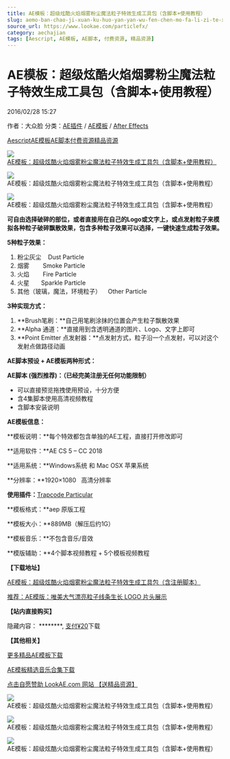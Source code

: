 ```yaml
---
title: AE模板：超级炫酷火焰烟雾粉尘魔法粒子特效生成工具包（含脚本+使用教程）
slug: aemo-ban-chao-ji-xuan-ku-huo-yan-yan-wu-fen-chen-mo-fa-li-zi-te-xiao-sheng-cheng-gong-ju-bao-han-jiao-ben-shi-yong-jiao-cheng
source_url: https://www.lookae.com/particlefx/
category: aechajian
tags: [Aescript, AE模板, AE脚本, 付费资源, 精品资源]
---
```

# AE模板：超级炫酷火焰烟雾粉尘魔法粒子特效生成工具包（含脚本+使用教程）

2016/02/28 15:27

作者：大众脸
分类：[AE插件](https://www.lookae.com/after-effects/aechajian/) / [AE模板](https://www.lookae.com/after-effects/other-after-effects/) / [After Effects](https://www.lookae.com/after-effects/)

[Aescript](https://www.lookae.com/tag/aescript/)[AE模板](https://www.lookae.com/tag/ae%e6%a8%a1%e6%9d%bf/)[AE脚本](https://www.lookae.com/tag/ae%e8%84%9a%e6%9c%ac/)[付费资源](https://www.lookae.com/tag/%e4%bb%98%e8%b4%b9%e8%b5%84%e6%ba%90/)[精品资源](https://www.lookae.com/tag/%e7%b2%be%e5%93%81%e8%b5%84%e6%ba%90/)

[![AE模板：超级炫酷火焰烟雾粉尘魔法粒子特效生成工具包（含脚本+使用教程）](https://www.lookae.com/wp-content/uploads/2016/02/FX-Particle-.jpg "AE模板：超级炫酷火焰烟雾粉尘魔法粒子特效生成工具包（含脚本+使用教程）-LookAE.com")](https://www.lookae.com/wp-content/uploads/2016/02/FX-Particle-.jpg)

![AE模板：超级炫酷火焰烟雾粉尘魔法粒子特效生成工具包（含脚本+使用教程）](https://img.alicdn.com/imgextra/i2/705956171/TB28ewCkFXXXXbrXpXXXXXXXXXX_!!705956171.gif "AE模板：超级炫酷火焰烟雾粉尘魔法粒子特效生成工具包（含脚本+使用教程）-LookAE.com")

![AE模板：超级炫酷火焰烟雾粉尘魔法粒子特效生成工具包（含脚本+使用教程）](https://img.alicdn.com/imgextra/i4/705956171/TB2Yes6kFXXXXakXXXXXXXXXXXX_!!705956171.gif "AE模板：超级炫酷火焰烟雾粉尘魔法粒子特效生成工具包（含脚本+使用教程）-LookAE.com")

**可自由选择破碎的部位，或者直接用在自己的Logo或文字上，或点发射粒子来模拟各种粒子破碎飘散效果，包含多种粒子效果可以选择，一键快速生成粒子效果。**

**5种粒子效果：**

1. 粉尘灰尘    Dust Particle
2. 烟雾        Smoke Particle
3. 火焰        Fire Particle
4. 火星       Sparkle Particle
5. 其他（玻璃，魔法，环境粒子）    Other Particle

**3种实现方式：**

1. **Brush笔刷：**自己用笔刷涂抹的位置会产生粒子飘散效果
2. **Alpha 通道：**直接用到含透明通道的图片、Logo、文字上即可
3. **Point Emitter 点发射器：**点发射方式，粒子沿一个点发射，可以对这个发射点做路径动画

**AE脚本预设 + AE模板两种形式：**

**AE脚本 (强烈推荐)：（已经完美注册无任何功能限制）**

* 可以直接预览拖拽使用预设，十分方便
* 含4集脚本使用高清视频教程
* 含脚本安装说明

**AE模板信息：**

**模板说明：**每个特效都包含单独的AE工程，直接打开修改即可

**适用软件：**AE CS 5 – CC 2018

**适用系统：**Windows系统 和 Mac OSX 苹果系统

**分辨率：**1920×1080   高清分辨率

**使用插件：**[Trapcode Particular](https://www.lookae.com/trapcode1301/)

**模板格式：**aep 原版工程

**模板大小：**889MB（解压后约1G）

**模板音乐：**不包含音乐/音效

**模版辅助：**4个脚本视频教程 + 5个模板视频教程

**【下载地址】**

[AE模板：超级炫酷火焰烟雾粉尘魔法粒子特效生成工具包（含注册脚本）](https://item.taobao.com/item.htm?id=527525697534)

[推荐：AE模版：唯美大气漂亮粒子线条生长 LOGO 片头展示](https://www.lookae.com/line-particles/)

**【站内直接购买】**

隐藏内容：
\*\*\*\*\*\*\*\*,
[支付¥20](https://www.lookae.com/wp-login.php?redirect_to=https%3A%2F%2Fwww.lookae.com%2Fparticlefx%2F)下载

**【其他相关】**

[更多精品AE模板下载](https://www.lookae.com/after-effects/other-after-effects/)

[AE模板精选音乐合集下载](https://item.taobao.com/item.htm?spm=a1z10.1.w4004-2793089344.4.MUvxbV&id=37289930486)

[点击自愿赞助 LookAE.com 网站 【送精品资源】](https://www.lookae.com/sponsor/)

![AE模板：超级炫酷火焰烟雾粉尘魔法粒子特效生成工具包（含脚本+使用教程）](https://gd3.alicdn.com/bao/uploaded/i3/705956171/TB2J7wFkFXXXXauXpXXXXXXXXXX_!!705956171.jpg "AE模板：超级炫酷火焰烟雾粉尘魔法粒子特效生成工具包（含脚本+使用教程）-LookAE.com")

![AE模板：超级炫酷火焰烟雾粉尘魔法粒子特效生成工具包（含脚本+使用教程）](https://img.alicdn.com/imgextra/i1/705956171/TB2DawxkFXXXXciXpXXXXXXXXXX_!!705956171.png "AE模板：超级炫酷火焰烟雾粉尘魔法粒子特效生成工具包（含脚本+使用教程）-LookAE.com")

![AE模板：超级炫酷火焰烟雾粉尘魔法粒子特效生成工具包（含脚本+使用教程）](https://img.alicdn.com/imgextra/i1/705956171/TB2d_o2kFXXXXbkXXXXXXXXXXXX_!!705956171.png "AE模板：超级炫酷火焰烟雾粉尘魔法粒子特效生成工具包（含脚本+使用教程）-LookAE.com")
